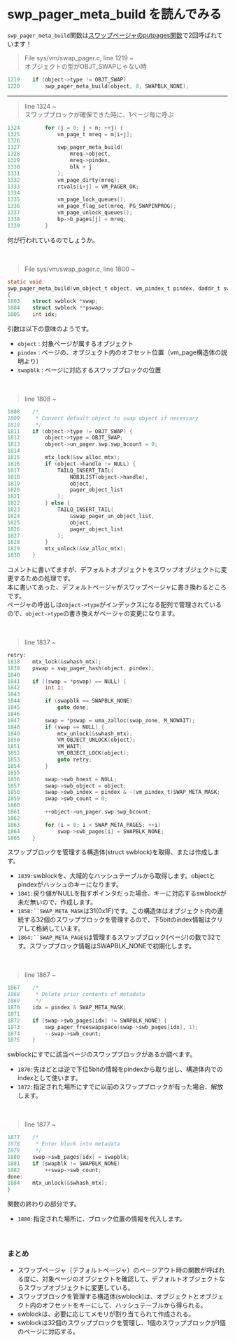 # swp_pager_meta_build を読んでみる

`swp_pager_meta_build`関数は[スワップページャのputpages関数](https://github.com/kusabanachi/notes/blob/master/readDaemon/swap_pager.md)で2回呼ばれています！

> File sys/vm/swap_pager.c, line 1219 ~  
オブジェクトの型がOBJT_SWAPじゃない時
```C
1219	if (object->type != OBJT_SWAP)
1220		swp_pager_meta_build(object, 0, SWAPBLK_NONE);
```


***

> line 1324 ~  
スワップブロックが確保できた時に、1ページ毎に呼ぶ
```C
1324		for (j = 0; j < n; ++j) {
1325			vm_page_t mreq = m[i+j];
1326
1327			swp_pager_meta_build(
1328			    mreq->object, 
1329			    mreq->pindex,
1330			    blk + j
1331			);
1332			vm_page_dirty(mreq);
1333			rtvals[i+j] = VM_PAGER_OK;
1334
1335			vm_page_lock_queues();
1336			vm_page_flag_set(mreq, PG_SWAPINPROG);
1337			vm_page_unlock_queues();
1338			bp->b_pages[j] = mreq;
1339		}
```

何が行われているのでしょうか。

　

> File sys/vm/swap_pager.c, line 1800 ~
```C
static void
swp_pager_meta_build(vm_object_t object, vm_pindex_t pindex, daddr_t swapblk)
{
1803	struct swblock *swap;
1804	struct swblock **pswap;
1805	int idx;
```

引数は以下の意味のようです。
* `object` : 対象ページが属するオブジェクト
* `pindex` : ページの、オブジェクト内のオフセット位置（vm_page構造体の説明より）
* `swapblk` : ページに対応するスワップブロックの位置

　

> line 1808 ~
```C
1808	/*
1809	 * Convert default object to swap object if necessary
1810	 */
1811	if (object->type != OBJT_SWAP) {
1812		object->type = OBJT_SWAP;
1813		object->un_pager.swp.swp_bcount = 0;
1814
1815		mtx_lock(&sw_alloc_mtx);
1816		if (object->handle != NULL) {
1817			TAILQ_INSERT_TAIL(
1818			    NOBJLIST(object->handle),
1819			    object, 
1820			    pager_object_list
1821			);
1822		} else {
1823			TAILQ_INSERT_TAIL(
1824			    &swap_pager_un_object_list,
1825			    object, 
1826			    pager_object_list
1827			);
1828		}
1829		mtx_unlock(&sw_alloc_mtx);
1830	}
```

コメントに書いてますが、デフォルトオブジェクトをスワップオブジェクトに変更するための処理です。  
本に書いてあった、デフォルトページャがスワップページャに書き換わるところです。  
ページャの呼出しは`object->type`がインデックスになる配列で管理されているので、`object->type`の書き換えがページャの変更になります。

　

> line 1837 ~
```C
retry:
1838	mtx_lock(&swhash_mtx);
1839	pswap = swp_pager_hash(object, pindex);
1840
1841	if ((swap = *pswap) == NULL) {
1842		int i;
1843
1844		if (swapblk == SWAPBLK_NONE)
1845			goto done;
1846
1847		swap = *pswap = uma_zalloc(swap_zone, M_NOWAIT);
1848		if (swap == NULL) {
1849			mtx_unlock(&swhash_mtx);
1850			VM_OBJECT_UNLOCK(object);
1851			VM_WAIT;
1852			VM_OBJECT_LOCK(object);
1853			goto retry;
1854		}
1855
1856		swap->swb_hnext = NULL;
1857		swap->swb_object = object;
1858		swap->swb_index = pindex & ~(vm_pindex_t)SWAP_META_MASK;
1859		swap->swb_count = 0;
1860
1861		++object->un_pager.swp.swp_bcount;
1862
1863		for (i = 0; i < SWAP_META_PAGES; ++i)
1864			swap->swb_pages[i] = SWAPBLK_NONE;
1865	}
```

スワップブロックを管理する構造体(struct swblock)を取得、または作成します。
* `1839:`swblockを、大域的なハッシュテーブルから取得します。objectとpindexがハッシュのキーになります。
* `1841:`戻り値がNULLを指すポインタだった場合、キーに対応するswblockが未だ無いので、作成します。
* `1858:``SWAP_META_MASK`は31(0x1F)です。この構造体はオブジェクト内の連続する32個のスワップブロックを管理するので、下5bitのindex情報はクリアして格納しています。
* `1864:``SWAP_META_PAGES`は管理するスワップブロック(ページ)の数で32です。スワップブロック情報はSWAPBLK_NONEで初期化します。

　

> line 1867 ~
```C
1867	/*
1868	 * Delete prior contents of metadata
1869	 */
1870	idx = pindex & SWAP_META_MASK;
1871
1872	if (swap->swb_pages[idx] != SWAPBLK_NONE) {
1873		swp_pager_freeswapspace(swap->swb_pages[idx], 1);
1874		--swap->swb_count;
1875	}
```

swblockにすでに該当ページのスワップブロックがあるか調べます。
* `1870:`先ほどとは逆で下位5bitの情報をpindexから取り出し、構造体内でのindexとして使います。
* `1872:`指定された場所にすでに以前のスワップブロックが有った場合、解放します。

　

> line 1877 ~
```C
1877	/*
1878	 * Enter block into metadata
1879	 */
1880	swap->swb_pages[idx] = swapblk;
1881	if (swapblk != SWAPBLK_NONE)
1882		++swap->swb_count;
done:
1884	mtx_unlock(&swhash_mtx);
}
```

関数の終わりの部分です。
* `1880:`指定された場所に、ブロック位置の情報を代入します。

　

### まとめ
* スワップページャ（デフォルトページャ）のページアウト時の関数が呼ばれる度に、対象ページのオブジェクトを確認して、デフォルトオブジェクトならスワップオブジェクトに変更している。
* スワップブロックを管理する構造体(swblock)は、オブジェクトとオブジェクト内のオフセットをキーにして、ハッシュテーブルから得られる。
* swblockは、必要に応じてメモリが割り当てられて作成される。
* swblockは32個のスワップブロックを管理し、1個のスワップブロックが1個のページに対応する。

